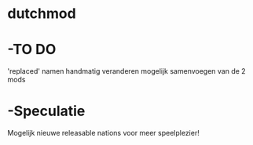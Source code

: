 # dutchmod
# -TO DO
'replaced' namen handmatig veranderen
mogelijk samenvoegen van de 2 mods
# -Speculatie
Mogelijk nieuwe releasable nations voor meer speelplezier!
